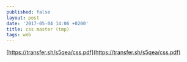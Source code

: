 ```yaml
---
published: false
layout: post
date: '2017-05-04 14:06 +0200'
title: css master (tmp)
tags: web
---
```

[https://transfer.sh/s5qea/css.pdf](https://transfer.sh/s5qea/css.pdf)
